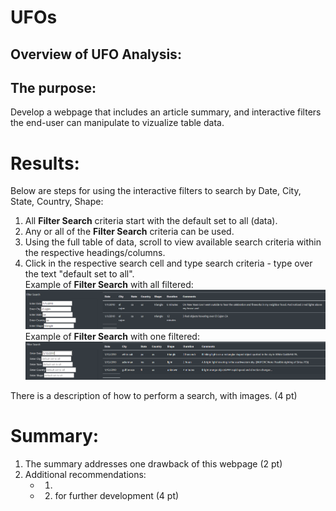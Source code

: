 # UFOs  
## Overview of UFO Analysis:  
## The purpose:  
Develop a webpage that includes an article summary, and interactive filters the end-user can manipulate to vizualize table data.  

# Results:  
Below are steps for using the interactive filters to search by Date, City, State, Country, Shape:  
1. All **Filter Search** criteria start with the default set to all (data).    
2. Any or all of the **Filter Search** criteria can be used.  
3. Using the full table of data, scroll to view available search criteria within the respective headings/columns.   
4. Click in the respective search cell and type search criteria - type over the text "default set to all".  
 Example of **Filter Search** with all filtered:
 ![](static/images/Steps_to_Search_All.png)
  Example of **Filter Search** with one filtered:
  ![](static/images/Steps_to_Search_Any.png)
 
There is a description of how to perform a search, with images. (4 pt)
# Summary:
1.  The summary addresses one drawback of this webpage (2 pt)
2.  Additional recommendations:
    - 1. 
    - 2. for further development (4 pt)

